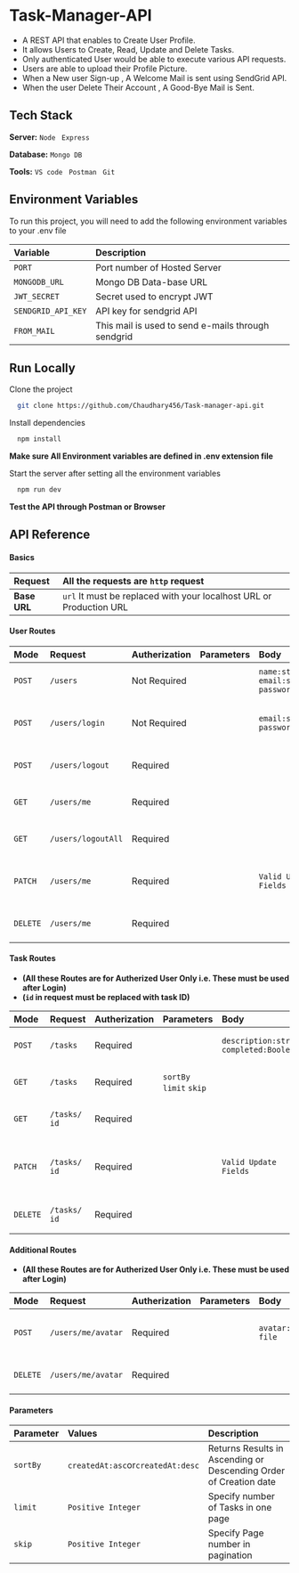 
# Task-Manager-API

- A REST API that enables to Create User Profile.
- It allows Users to Create, Read, Update and Delete Tasks.
- Only authenticated User would be able to execute various API requests.
- Users are able to upload their Profile Picture.
- When a New user Sign-up , A Welcome Mail is sent using SendGrid API.
- When the user Delete Their Account , A Good-Bye Mail is Sent.  
## Tech Stack

**Server:** `Node` ` Express` 

**Database:** `Mongo DB`

**Tools:** `VS code` ` Postman` ` Git`


## Environment Variables

To run this project, you will need to add the following environment variables to your .env file

| Variable |  Description                |
| :-------- | :------------------------- |
| `PORT` | Port number of Hosted Server |
| `MONGODB_URL` | Mongo DB Data-base URL |
| `JWT_SECRET` | Secret used to encrypt JWT |
| `SENDGRID_API_KEY` | API key for sendgrid API |
| `FROM_MAIL` |This mail is used to send e-mails through sendgrid  |


## Run Locally

Clone the project

```bash
  git clone https://github.com/Chaudhary456/Task-manager-api.git
```

Install dependencies

```bash
  npm install
```

**Make sure All Environment variables are defined in .env extension file**

Start the server after setting all the environment variables

```bash
  npm run dev
```
**Test the API through Postman or Browser**

## API Reference

#### Basics
| **Request** | All the requests are `http` request |
| :-------- | :------- |
| **Base URL** | `url` It must be replaced with your localhost URL or Production URL |


#### User Routes

| Mode      |Request   |Autherization   | Parameters                 | Body                       |  Description               |               
| :-------- | :------- | :-------| :------------------------- | :------------------------- | :------------------------- |
| `POST`    | `/users` | Not Required|                             | `name:string` `email:string` `password:string`  | This is to create New User |
| `POST`    | `/users/login` | Not Required |                            | `email:string` `password:string`  | This is to Login Existing User |
| `POST`    | `/users/logout` |   Required                         |  |  | Logs Out the current User |
| `GET`    | `/users/me` |   Required                         |  |  | Returns the current user details |
| `GET`    | `/users/logoutAll` |   Required                         |  |  | Logs Out from all Devices |
| `PATCH`    | `/users/me` |   Required                         |  | `Valid Update Fields` | Allows to update valid User fields  |
| `DELETE`    | `/users/me` |   Required                         |  |  | Delete the current User |

#### Task Routes

- **(All these Routes are for Autherized User Only i.e. These must be used after Login)**
- **(`id` in request must be replaced with task ID)**

| Mode      |Request   |Autherization   | Parameters                 | Body                       |  Description               |               
| :-------- | :------- | :-------| :------------------------- | :------------------------- | :------------------------- |
| `POST`    | `/tasks` |Required|                             | `description:string` `completed:Boolean`  | This is to create New Task |
| `GET`    | `/tasks` | Required | `sortBy` ` limit` `skip`                   |  | This is to Fetch All Tasks |
| `GET`    | `/tasks/` `id` |   Required                         |  |  | Returns Task with given ID |
| `PATCH`    | `/tasks/` `id` |   Required                         |  | `Valid Update Fields` | Allows to update valid Task fields for Given ID |
| `DELETE`    | `/tasks/` `id` |   Required                         |  |  | Delete the Task with given ID |


#### Additional Routes

- **(All these Routes are for Autherized User Only i.e. These must be used after Login)**


| Mode      |Request   |Autherization   | Parameters                 | Body                       |  Description               |               
| :-------- | :------- | :-------| :------------------------- | :------------------------- | :------------------------- |
| `POST`    | `/users/me/avatar` |Required|                             |  `avatar:jpg,png file` | This is to Upload Profile Picture |
| `DELETE`    | `/users/me/avatar` |   Required                         |  |  | Deletes the Profile Picture |


#### Parameters

| Parameter   |Values   |Description|                
| :-------- | :------- | :-------| 
| `sortBy`    | `createdAt:asc`or`createdAt:desc`  | Returns Results in Ascending or Descending Order of Creation date |       
| `limit`    | `Positive Integer`  | Specify number of Tasks in one page |       
| `skip`    | `Positive Integer`  | Specify Page number in pagination |       
